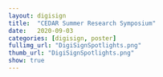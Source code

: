 ```yaml
---
layout: digisign
title:  "CEDAR Summer Research Symposium"
date:   2020-09-03
categories: [digisign, poster]
fullimg_url: "DigiSignSpotlights.png"
thumb_url: "DigiSignSpotlights.png"
show: true
---
```

